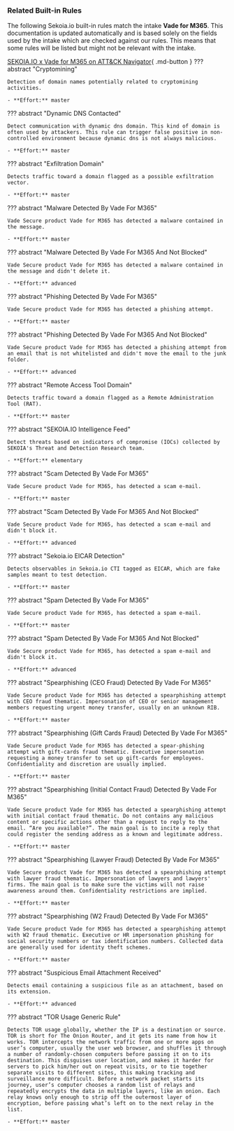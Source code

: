 ### Related Built-in Rules

The following Sekoia.io built-in rules match the intake **Vade for M365**. This documentation is updated automatically and is based solely on the fields used by the intake which are checked against our rules. This means that some rules will be listed but might not be relevant with the intake.

[SEKOIA.IO x Vade for M365 on ATT&CK Navigator](https://mitre-attack.github.io/attack-navigator/#layerURL=https%3A%2F%2Fraw.githubusercontent.com%2FSEKOIA-IO%2Fdocumentation%2Fmain%2F_shared_content%2Foperations_center%2Fdetection%2Fgenerated%2Fattack_e4a758fc-7620-49e6-b8ed-b7fb3d7fa232_do_not_edit_manually.json){ .md-button }
??? abstract "Cryptomining"
    
    Detection of domain names potentially related to cryptomining activities.
    
    - **Effort:** master

??? abstract "Dynamic DNS Contacted"
    
    Detect communication with dynamic dns domain. This kind of domain is often used by attackers. This rule can trigger false positive in non-controlled environment because dynamic dns is not always malicious.
    
    - **Effort:** master

??? abstract "Exfiltration Domain"
    
    Detects traffic toward a domain flagged as a possible exfiltration vector.
    
    - **Effort:** master

??? abstract "Malware Detected By Vade For M365"
    
    Vade Secure product Vade for M365 has detected a malware contained in the message.
    
    - **Effort:** master

??? abstract "Malware Detected By Vade For M365 And Not Blocked"
    
    Vade Secure product Vade for M365 has detected a malware contained in the message and didn't delete it.
    
    - **Effort:** advanced

??? abstract "Phishing Detected By Vade For M365"
    
    Vade Secure product Vade for M365 has detected a phishing attempt.
    
    - **Effort:** master

??? abstract "Phishing Detected By Vade For M365 And Not Blocked"
    
    Vade Secure product Vade for M365 has detected a phishing attempt from an email that is not whitelisted and didn't move the email to the junk folder.
    
    - **Effort:** advanced

??? abstract "Remote Access Tool Domain"
    
    Detects traffic toward a domain flagged as a Remote Administration Tool (RAT).
    
    - **Effort:** master

??? abstract "SEKOIA.IO Intelligence Feed"
    
    Detect threats based on indicators of compromise (IOCs) collected by SEKOIA's Threat and Detection Research team.
    
    - **Effort:** elementary

??? abstract "Scam Detected By Vade For M365"
    
    Vade Secure product Vade for M365, has detected a scam e-mail.
    
    - **Effort:** master

??? abstract "Scam Detected By Vade For M365 And Not Blocked"
    
    Vade Secure product Vade for M365, has detected a scam e-mail and didn't block it.
    
    - **Effort:** advanced

??? abstract "Sekoia.io EICAR Detection"
    
    Detects observables in Sekoia.io CTI tagged as EICAR, which are fake samples meant to test detection.
    
    - **Effort:** master

??? abstract "Spam Detected By Vade For M365"
    
    Vade Secure product Vade for M365, has detected a spam e-mail.
    
    - **Effort:** master

??? abstract "Spam Detected By Vade For M365 And Not Blocked"
    
    Vade Secure product Vade for M365, has detected a spam e-mail and didn't block it.
    
    - **Effort:** advanced

??? abstract "Spearphishing (CEO Fraud) Detected By Vade For M365"
    
    Vade Secure product Vade for M365 has detected a spearphishing attempt with CEO fraud thematic. Impersonation of CEO or senior management members requesting urgent money transfer, usually on an unknown RIB.
    
    - **Effort:** master

??? abstract "Spearphishing (Gift Cards Fraud) Detected By Vade For M365"
    
    Vade Secure product Vade for M365 has detected a spear-phishing attempt with gift-cards fraud thematic. Executive impersonation requesting a money transfer to set up gift-cards for employees. Confidentiality and discretion are usually implied.
    
    - **Effort:** master

??? abstract "Spearphishing (Initial Contact Fraud) Detected By Vade For M365"
    
    Vade Secure product Vade for M365 has detected a spearphishing attempt with initial contact fraud thematic. Do not contains any malicious content or specific actions other than a request to reply to the email. “Are you available?”. The main goal is to incite a reply that could register the sending address as a known and legitimate address.
    
    - **Effort:** master

??? abstract "Spearphishing (Lawyer Fraud) Detected By Vade For M365"
    
    Vade Secure product Vade for M365 has detected a spearphishing attempt with lawyer fraud thematic. Impersonation of lawyers and lawyers' firms. The main goal is to make sure the victims will not raise awareness around them. Confidentiality restrictions are implied.
    
    - **Effort:** master

??? abstract "Spearphishing (W2 Fraud) Detected By Vade For M365"
    
    Vade Secure product Vade for M365 has detected a spearphishing attempt with W2 fraud thematic. Executive or HR impersonation phishing for social security numbers or tax identification numbers. Collected data are generally used for identity theft schemes.
    
    - **Effort:** master

??? abstract "Suspicious Email Attachment Received"
    
    Detects email containing a suspicious file as an attachment, based on its extension.
    
    - **Effort:** advanced

??? abstract "TOR Usage Generic Rule"
    
    Detects TOR usage globally, whether the IP is a destination or source. TOR is short for The Onion Router, and it gets its name from how it works. TOR intercepts the network traffic from one or more apps on user’s computer, usually the user web browser, and shuffles it through a number of randomly-chosen computers before passing it on to its destination. This disguises user location, and makes it harder for servers to pick him/her out on repeat visits, or to tie together separate visits to different sites, this making tracking and surveillance more difficult. Before a network packet starts its journey, user’s computer chooses a random list of relays and repeatedly encrypts the data in multiple layers, like an onion. Each relay knows only enough to strip off the outermost layer of encryption, before passing what’s left on to the next relay in the list.
    
    - **Effort:** master
